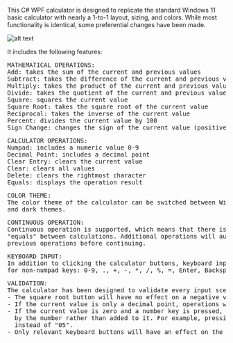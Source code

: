 This C# WPF calculator is designed to replicate the standard Windows 11 basic calculator with nearly a 1-to-1 layout, sizing, and colors. While most functionality is identical, some preferential changes have been made.

![alt text](https://github.com/thromwill/INFOTC-4400/blob/main/Calculator/Calculator.png)

It includes the following features:

<pre>
MATHEMATICAL OPERATIONS:
Add: takes the sum of the current and previous values
Subtract: takes the difference of the current and previous values
Multiply: takes the product of the current and previous values
Divide: takes the quotient of the current and previous values
Square: squares the current value
Square Root: takes the square root of the current value
Reciprocal: takes the inverse of the current value
Percent: divides the current value by 100
Sign Change: changes the sign of the current value (positive/negative)
</pre>

<pre>
CALCULATOR OPERATIONS:
Numpad: includes a numeric value 0-9
Decimal Point: includes a decimal point
Clear Entry: clears the current value
Clear: clears all values
Delete: clears the rightmost character
Equals: displays the operation result
</pre>
<pre>
COLOR THEME:
The color theme of the calculator can be switched between Windows light (default)
and dark themes.
</pre>
<pre>
CONTINUOUS OPERATION:
Continuous operation is supported, which means that there is no need to press
"equals" between calculations. Additional operations will automatically complete
previous operations before continuing.
</pre>
<pre>
KEYBOARD INPUT:
In addition to clicking the calculator buttons, keyboard input is also supported
for non-numpad keys: 0-9, ., +, -, *, /, %, =, Enter, Backspace, and Delete.
</pre>
<pre>
VALIDATION:
The calculator has been designed to validate every input scenario. Examples include:
- The square root button will have no effect on a negative value.
- If the current value is only a decimal point, operations will not be executed.
- If the current value is zero and a number key is pressed, the 0 will be replaced
  by the number rather than added to it. For example, pressing "5" will display "5"
  instead of "05".
- Only relevant keyboard buttons will have an effect on the calculator input.
</pre>
